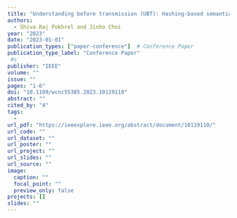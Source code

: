 ```yaml
---
title: "Understanding before transmission (UBT): Hashing-based semantic communication model"
authors:
  - Shiva Raj Pokhrel and Jinho Choi
year: "2023"
date: "2023-01-01"
publication_types: ["paper-conference"]  # Conference Paper
publication_type_label: "Conference Paper"
 #s
publisher: "IEEE"
volume: ""
issue: ""
pages: "1-6"
doi: "10.1109/wcnc55385.2023.10119110"
abstract: ""
cited_by: "4"
tags:
  - 
url_pdf: "https://ieeexplore.ieee.org/abstract/document/10119110/"
url_code: ""
url_dataset: ""
url_poster: ""
url_project: ""
url_slides: ""
url_source: ""
image:
  caption: ""
  focal_point: ""
  preview_only: false
projects: []
slides: ""
---
```

